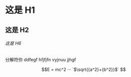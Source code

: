 # 这是 H1

## 这是 H2

###### 这是 H6

分解符你 
ddfegf
hfjfjfn
vyjnuu
jjhgf

```math
E = mc^2
···

 `$\sqrt{{a^2}+{b^2}}$`
